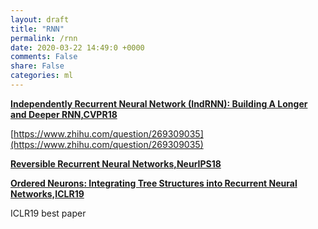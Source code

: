 ```yaml
---
layout: draft
title: "RNN"
permalink: /rnn
date: 2020-03-22 14:49:0 +0000
comments: False
share: False
categories: ml
---
```



**[Independently Recurrent Neural Network (IndRNN): Building A Longer and Deeper RNN,CVPR18](https://arxiv.org/abs/1803.04831)**

[https://www.zhihu.com/question/269309035](https://www.zhihu.com/question/269309035)

**[Reversible Recurrent Neural Networks,NeurIPS18](https://papers.nips.cc/paper/2018/file/4ff6fa96179cdc2838e8d8ce64cd10a7-Paper.pdf)**



**[Ordered Neurons: Integrating Tree Structures into Recurrent Neural Networks,ICLR19](https://arxiv.org/abs/1810.09536)**

ICLR19 best paper 